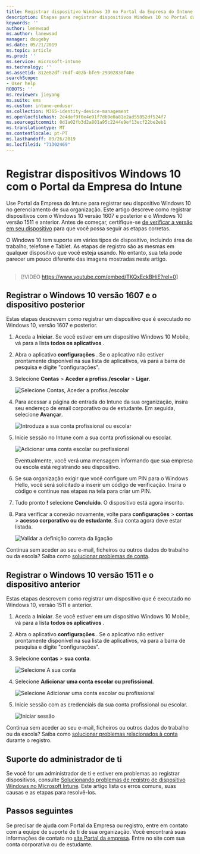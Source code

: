 ```yaml
---
title: Registrar dispositivo Windows 10 no Portal da Empresa do Intune | Microsoft Docs
description: Etapas para registrar dispositivos Windows 10 no Portal da Empresa do Intune
keywords: ''
author: lenewsad
ms.author: lanewsad
manager: dougeby
ms.date: 05/21/2019
ms.topic: article
ms.prod: ''
ms.service: microsoft-intune
ms.technology: ''
ms.assetid: 812e82df-76df-402b-bfe9-29302838f40e
searchScope:
- User help
ROBOTS: ''
ms.reviewer: jieyang
ms.suite: ems
ms.custom: intune-enduser
ms.collection: M365-identity-device-management
ms.openlocfilehash: 2e4def9f0e4e91f7db9e0a81e2ad55852df524f7
ms.sourcegitcommit: 0d1a02fb3d2a801a95c2244e9ef13ecf22be2eb1
ms.translationtype: MT
ms.contentlocale: pt-PT
ms.lasthandoff: 09/26/2019
ms.locfileid: "71302469"
---
```

# <a name="enroll-windows-10-devices-with-intune-company-portal"></a>Registrar dispositivos Windows 10 com o Portal da Empresa do Intune

Use Portal da Empresa do Intune para registrar seu dispositivo Windows 10 no gerenciamento de sua organização. Este artigo descreve como registrar dispositivos com o Windows 10 versão 1607 e posterior e o Windows 10 versão 1511 e anterior. Antes de começar, certifique-se [de verificar a versão em seu dispositivo](windows-enrollment-company-portal.md#find-windows-10-version-number) para que você possa seguir as etapas corretas.  

O Windows 10 tem suporte em vários tipos de dispositivo, incluindo área de trabalho, telefone e Tablet. As etapas de registro são as mesmas em qualquer dispositivo que você esteja usando. No entanto, sua tela pode parecer um pouco diferente das imagens mostradas neste artigo.  
</br>
> [!VIDEO https://www.youtube.com/embed/TKQxEckBHiE?rel=0]

## <a name="enroll-windows-10-version-1607-and-later-device"></a>Registrar o Windows 10 versão 1607 e o dispositivo posterior 
Estas etapas descrevem como registrar um dispositivo que é executado no Windows 10, versão 1607 e posterior.  

1. Aceda a **Iniciar**. Se você estiver em um dispositivo Windows 10 Mobile, vá para a lista **todos os aplicativos** .

2. Abra o aplicativo **configurações** . Se o aplicativo não estiver prontamente disponível na sua lista de aplicativos, vá para a barra de pesquisa e digite "configurações".

3. Selecione **Contas** > **Aceder a profiss./escolar** > **Ligar**.  


    ![Selecione Contas, Aceder a profiss./escolar](./media/w10-enroll-rs1-connect-to-work-or-school.png)  

4. Para acessar a página de entrada do Intune da sua organização, insira seu endereço de email corporativo ou de estudante. Em seguida, selecione **Avançar**.  


   ![Introduza a sua conta profissional ou escolar](./media/w10-enroll-rs1-set-up-work-or-school-account.png)  

5. Inicie sessão no Intune com a sua conta profissional ou escolar.  


    ![Adicionar uma conta escolar ou profissional](./media/w10-enroll-rs1-enter-your-credentials.png)  

    Eventualmente, você verá uma mensagem informando que sua empresa ou escola está registrando seu dispositivo.

6. Se sua organização exigir que você configure um PIN para o Windows Hello, você será solicitado a inserir um código de verificação. Insira o código e continue nas etapas na tela para criar um PIN.  

7. Tudo pronto **!** selecione **Concluído**. O dispositivo está agora inscrito.  

8. Para verificar a conexão novamente, volte para **configurações** > **contas** > **acesso corporativo ou de estudante**.  Sua conta agora deve estar listada.  


    ![Validar a definição correta da ligação](./media/w10-enroll-rs1-validate-successful-enrollment.png)  

Continua sem aceder ao seu e-mail, ficheiros ou outros dados do trabalho ou da escola? Saiba como [solucionar problemas de conta](troubleshoot-your-windows-10-device-windows.md#troubleshooting-steps-to-follow-if-you-see-access-work-or-school).  

## <a name="enroll-windows-10-version-1511-and-earlier-device"></a>Registrar o Windows 10 versão 1511 e o dispositivo anterior  
Estas etapas descrevem como registrar um dispositivo que é executado no Windows 10, versão 1511 e anterior.  

1. Aceda a **Iniciar**. Se você estiver em um dispositivo Windows 10 Mobile, vá para a lista **todos os aplicativos** .

2. Abra o aplicativo **configurações** . Se o aplicativo não estiver prontamente disponível na sua lista de aplicativos, vá para a barra de pesquisa e digite "configurações".

3. Selecione **contas** > **sua conta**.  


    ![Selecione A sua conta](./media/W10-enroll-2-accounts-your-account.png)  

5. Selecione **Adicionar uma conta escolar ou profissional**.  


    ![Selecione Adicionar uma conta escolar ou profissional](./media/w10-enroll-3-add-work-school-acct.png)  

6. Inicie sessão com as credenciais da sua conta profissional ou escolar.  


    ![Iniciar sessão](./media/W10-enroll-4-sign-in.png)  

Continua sem aceder ao seu e-mail, ficheiros ou outros dados do trabalho ou da escola? Saiba como [solucionar problemas relacionados à conta](troubleshoot-your-windows-10-device-windows.md#troubleshooting-steps-to-follow-if-you-see-your-account) durante o registro.  

## <a name="it-administrator-support"></a>Suporte do administrador de ti   

Se você for um administrador de ti e estiver em problemas ao registrar dispositivos, consulte [Solucionando problemas de registro de dispositivo Windows no Microsoft Intune](https://support.microsoft.com/help/4469913). Este artigo lista os erros comuns, suas causas e as etapas para resolvê-los. 

## <a name="next-steps"></a>Passos seguintes  
Se precisar de ajuda com Portal da Empresa ou registro, entre em contato com a equipe de suporte de ti de sua organização. Você encontrará suas informações de contato no [site Portal da empresa](https://go.microsoft.com/fwlink/?linkid=2010980). Entre no site com sua conta corporativa ou de estudante.  

 


